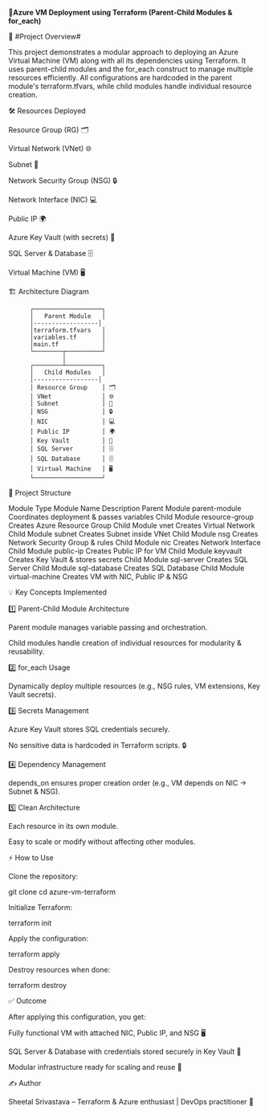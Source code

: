 🚀**Azure VM Deployment using Terraform (Parent-Child Modules & for_each)**

📄 #Project Overview#

This project demonstrates a modular approach to deploying an Azure Virtual Machine (VM) along with all its dependencies using Terraform.
It uses parent-child modules and the for_each construct to manage multiple resources efficiently.
All configurations are hardcoded in the parent module's terraform.tfvars, while child modules handle individual resource creation.

🛠️ Resources Deployed

Resource Group (RG) 🗂️

Virtual Network (VNet) 🌐

Subnet 🔗

Network Security Group (NSG) 🔒

Network Interface (NIC) 💻

Public IP 🌍

Azure Key Vault (with secrets) 🔑

SQL Server & Database 🗄️

Virtual Machine (VM) 🖥️

🏗️ Architecture Diagram


          ┌───────────────────┐
          │   Parent Module   │
          │------------------│
          │terraform.tfvars   │
          │variables.tf       │
          │main.tf            │
          └────────┬──────────┘
                   │
          ┌────────┴──────────┐
          │   Child Modules   │
          │------------------│
          │ Resource Group    │ 🗂️
          │ VNet              │ 🌐
          │ Subnet            │ 🔗
          │ NSG               │ 🔒
          │ NIC               │ 💻
          │ Public IP         │ 🌍
          │ Key Vault         │ 🔑
          │ SQL Server        │ 🗄️
          │ SQL Database      │ 🗄️
          │ Virtual Machine   │ 🖥️
          └───────────────────┘

📁 Project Structure

Module Type	Module Name	Description
Parent Module	parent-module	Coordinates deployment & passes variables
Child Module	resource-group	Creates Azure Resource Group
Child Module	vnet	Creates Virtual Network
Child Module	subnet	Creates Subnet inside VNet
Child Module	nsg	Creates Network Security Group & rules
Child Module	nic	Creates Network Interface
Child Module	public-ip	Creates Public IP for VM
Child Module	keyvault	Creates Key Vault & stores secrets
Child Module	sql-server	Creates SQL Server
Child Module	sql-database	Creates SQL Database
Child Module	virtual-machine	Creates VM with NIC, Public IP & NSG

💡 Key Concepts Implemented

1️⃣ Parent-Child Module Architecture

Parent module manages variable passing and orchestration.

Child modules handle creation of individual resources for modularity & reusability.

2️⃣ for_each Usage

Dynamically deploy multiple resources (e.g., NSG rules, VM extensions, Key Vault secrets).

3️⃣ Secrets Management

Azure Key Vault stores SQL credentials securely.

No sensitive data is hardcoded in Terraform scripts. 🔒

4️⃣ Dependency Management

depends_on ensures proper creation order (e.g., VM depends on NIC → Subnet & NSG).

5️⃣ Clean Architecture

Each resource in its own module.

Easy to scale or modify without affecting other modules.

⚡ How to Use

Clone the repository:

git clone <your-repo-url>
cd azure-vm-terraform


Initialize Terraform:

terraform init


Apply the configuration:

terraform apply


Destroy resources when done:

terraform destroy

✅ Outcome

After applying this configuration, you get:

Fully functional VM with attached NIC, Public IP, and NSG 🖥️

SQL Server & Database with credentials stored securely in Key Vault 🔑

Modular infrastructure ready for scaling and reuse 🚀

✍️ Author

Sheetal Srivastava – Terraform & Azure enthusiast | DevOps practitioner 🌟
